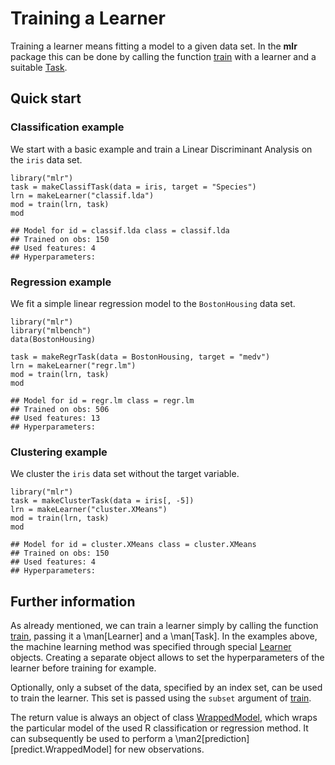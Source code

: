 Training a Learner
==================

Training a learner means fitting a model to a given data set.
In the **mlr** package this can be done by calling the function [train](http://berndbischl.github.io/mlr/man/train.html)
with a learner and a suitable [Task](http://berndbischl.github.io/mlr/man/Task.html).


Quick start
-----------

### Classification example

We start with a basic example and train a Linear Discriminant Analysis on the ``iris`` data set.


```splus
library("mlr")
task = makeClassifTask(data = iris, target = "Species")
lrn = makeLearner("classif.lda")
mod = train(lrn, task)
mod
```

```
## Model for id = classif.lda class = classif.lda
## Trained on obs: 150
## Used features: 4
## Hyperparameters:
```


### Regression example

We fit a simple linear regression model to the ``BostonHousing`` data set.


```splus
library("mlr")
library("mlbench")
data(BostonHousing)

task = makeRegrTask(data = BostonHousing, target = "medv")
lrn = makeLearner("regr.lm")
mod = train(lrn, task)
mod
```

```
## Model for id = regr.lm class = regr.lm
## Trained on obs: 506
## Used features: 13
## Hyperparameters:
```


### Clustering example

We cluster the ``iris`` data set without the target variable.


```splus
library("mlr")
task = makeClusterTask(data = iris[, -5])
lrn = makeLearner("cluster.XMeans")
mod = train(lrn, task)
mod
```

```
## Model for id = cluster.XMeans class = cluster.XMeans
## Trained on obs: 150
## Used features: 4
## Hyperparameters:
```


Further information
-------------------

As already mentioned, we can train a learner simply by
calling the function [train](http://berndbischl.github.io/mlr/man/train.html), passing it a \man[Learner] and a \man[Task]. 
In the examples above, the machine learning method was specified 
through special [Learner](http://berndbischl.github.io/mlr/man/makeLearner.html) objects. Creating a separate object
allows to set the hyperparameters of the learner before training for example.

Optionally, only a subset of the data, specified by an index set, can be used to 
train the learner. This set is passed using the ``subset`` argument of [train](http://berndbischl.github.io/mlr/man/train.html).

The return value is always an object of class [WrappedModel](http://berndbischl.github.io/mlr/man/WrappedModel.html), which wraps the
particular model of the used R classification or regression method. It
can subsequently be used to perform a \man2[prediction][predict.WrappedModel] for new observations.
